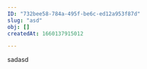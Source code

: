 ```yaml
---
ID: "732bee58-784a-495f-be6c-ed12a953f87d"
slug: "asd"
obj: []
createdAt: 1660137915012

---
```

sadasd
